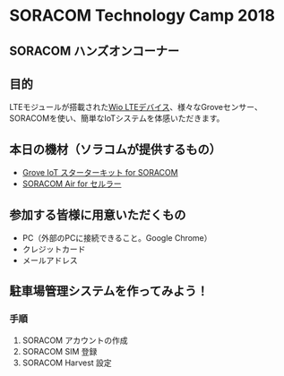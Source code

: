 # SORACOM Technology Camp 2018
## SORACOM ハンズオンコーナー

## 目的
LTEモジュールが搭載された[Wio LTEデバイス](https://soracom.jp/products/wio_lte/)、様々なGroveセンサー、SORACOMを使い、簡単なIoTシステムを体感いただきます。

## 本日の機材（ソラコムが提供するもの）
* [Grove IoT スターターキット for SORACOM](https://soracom.jp/products/#grovestarter_kit)
* [SORACOM Air for セルラー](https://soracom.jp/products/sim/plan-d/)

## 参加する皆様に用意いただくもの
* PC（外部のPCに接続できること。Google Chrome）
* クレジットカード
* メールアドレス

## 駐車場管理システムを作ってみよう！
### 手順
1. SORACOM アカウントの作成
2. SORACOM SIM 登録
3. SORACOM Harvest 設定
